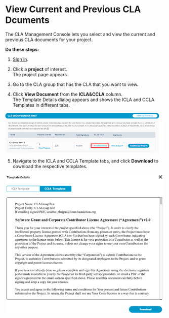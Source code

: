 # View Current and Previous CLA Dcuments

The CLA Management Console lets you select and view the current and previous CLA documents for your project.

**Do these steps:**

1. [Sign in](../easycla/project-managers/sign-in-to-the-admin-console.md).

2. Click a **project** of interest.  
The project page appears.

3. Go to the CLA group that has the CLA that you want to view.

4. Click **View Document** from the **ICLA&CCLA** column.  
The Template Details dialog appears and shows the ICLA and CCLA Templates in different tabs.

![](../../.gitbook/assets/view-cla-document.png)

5. Navigate to the ICLA and CCLA Template tabs, and click **Download** to download the respective templates.

![](../../.gitbook/assets/cla-template%20%281%29.png)

